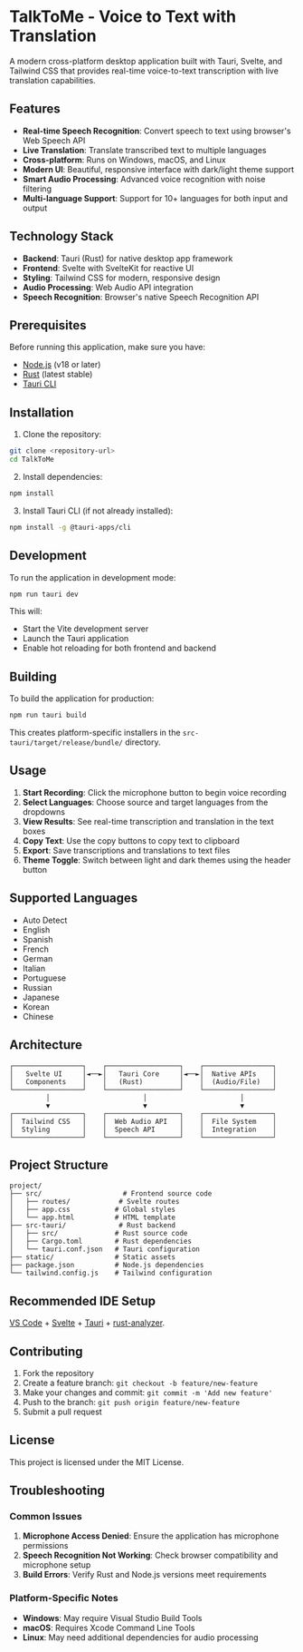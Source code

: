 # TalkToMe - Voice to Text with Translation

A modern cross-platform desktop application built with Tauri, Svelte, and Tailwind CSS that provides real-time voice-to-text transcription with live translation capabilities.

## Features

- **Real-time Speech Recognition**: Convert speech to text using browser's Web Speech API
- **Live Translation**: Translate transcribed text to multiple languages
- **Cross-platform**: Runs on Windows, macOS, and Linux
- **Modern UI**: Beautiful, responsive interface with dark/light theme support
- **Smart Audio Processing**: Advanced voice recognition with noise filtering
- **Multi-language Support**: Support for 10+ languages for both input and output

## Technology Stack

- **Backend**: Tauri (Rust) for native desktop app framework
- **Frontend**: Svelte with SvelteKit for reactive UI
- **Styling**: Tailwind CSS for modern, responsive design
- **Audio Processing**: Web Audio API integration
- **Speech Recognition**: Browser's native Speech Recognition API

## Prerequisites

Before running this application, make sure you have:

- [Node.js](https://nodejs.org/) (v18 or later)
- [Rust](https://rustup.rs/) (latest stable)
- [Tauri CLI](https://tauri.app/start/prerequisites/)

## Installation

1. Clone the repository:
```bash
git clone <repository-url>
cd TalkToMe
```

2. Install dependencies:
```bash
npm install
```

3. Install Tauri CLI (if not already installed):
```bash
npm install -g @tauri-apps/cli
```

## Development

To run the application in development mode:

```bash
npm run tauri dev
```

This will:
- Start the Vite development server
- Launch the Tauri application
- Enable hot reloading for both frontend and backend

## Building

To build the application for production:

```bash
npm run tauri build
```

This creates platform-specific installers in the `src-tauri/target/release/bundle/` directory.

## Usage

1. **Start Recording**: Click the microphone button to begin voice recording
2. **Select Languages**: Choose source and target languages from the dropdowns
3. **View Results**: See real-time transcription and translation in the text boxes
4. **Copy Text**: Use the copy buttons to copy text to clipboard
5. **Export**: Save transcriptions and translations to text files
6. **Theme Toggle**: Switch between light and dark themes using the header button

## Supported Languages

- Auto Detect
- English
- Spanish
- French
- German
- Italian
- Portuguese
- Russian
- Japanese
- Korean
- Chinese

## Architecture

```
┌─────────────────┐    ┌──────────────────┐    ┌─────────────────┐
│   Svelte UI     │◄──►│   Tauri Core     │◄──►│  Native APIs    │
│   Components    │    │   (Rust)         │    │  (Audio/File)   │
└─────────────────┘    └──────────────────┘    └─────────────────┘
         │                       │                       │
         ▼                       ▼                       ▼
┌─────────────────┐    ┌──────────────────┐    ┌─────────────────┐
│  Tailwind CSS   │    │  Web Audio API   │    │  File System    │
│  Styling        │    │  Speech API      │    │  Integration    │
└─────────────────┘    └──────────────────┘    └─────────────────┘
```

## Project Structure

```
project/
├── src/                    # Frontend source code
│   ├── routes/            # Svelte routes
│   ├── app.css           # Global styles
│   └── app.html          # HTML template
├── src-tauri/             # Rust backend
│   ├── src/              # Rust source code
│   ├── Cargo.toml        # Rust dependencies
│   └── tauri.conf.json   # Tauri configuration
├── static/               # Static assets
├── package.json          # Node.js dependencies
└── tailwind.config.js    # Tailwind configuration
```

## Recommended IDE Setup

[VS Code](https://code.visualstudio.com/) + [Svelte](https://marketplace.visualstudio.com/items?itemName=svelte.svelte-vscode) + [Tauri](https://marketplace.visualstudio.com/items?itemName=tauri-apps.tauri-vscode) + [rust-analyzer](https://marketplace.visualstudio.com/items?itemName=rust-lang.rust-analyzer).

## Contributing

1. Fork the repository
2. Create a feature branch: `git checkout -b feature/new-feature`
3. Make your changes and commit: `git commit -m 'Add new feature'`
4. Push to the branch: `git push origin feature/new-feature`
5. Submit a pull request

## License

This project is licensed under the MIT License.

## Troubleshooting

### Common Issues

1. **Microphone Access Denied**: Ensure the application has microphone permissions
2. **Speech Recognition Not Working**: Check browser compatibility and microphone setup
3. **Build Errors**: Verify Rust and Node.js versions meet requirements

### Platform-Specific Notes

- **Windows**: May require Visual Studio Build Tools
- **macOS**: Requires Xcode Command Line Tools
- **Linux**: May need additional dependencies for audio processing
